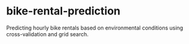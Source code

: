 # bike-rental-prediction
Predicting hourly bike rentals based on environmental conditions using cross-validation and grid search.
